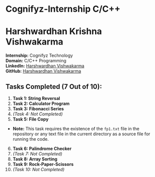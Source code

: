 # Cognifyz-Internship C/C++


# Harshwardhan Krishna Vishwakarma

**Internship:** Cognifyz Technology  
**Domain:** C/C++ Programming  
**LinkedIn:** [Harshwardhan Vishwakarma](https://www.linkedin.com/in/avyoraj/)  
**GitHub:** [Harshwardhan Vishwakarma](https://github.com/Avyoraj)

## Tasks Completed (7 Out of 10):

1. **Task 1: String Reversal**
2. **Task 2: Calculator Program**
3. **Task 3: Fibonacci Series**
4. *(Task 4: Not Completed)*
5. **Task 5: File Copy**
- **Note:** This task requires the existence of the `fp1.txt` file in the repository or any text file in the current directory as a source file for running the code.
6. **Task 6: Palindrome Checker**
7. *(Task 7: Not Completed)*
8. **Task 8: Array Sorting**
9. **Task 9: Rock-Paper-Scissors**
10. *(Task 10: Not Completed)*
